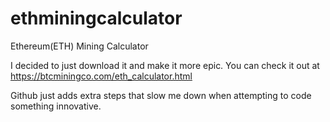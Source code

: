 # ethminingcalculator
Ethereum(ETH) Mining Calculator

I decided to just download it and make it more epic. You can check it out at https://btcminingco.com/eth_calculator.html

Github just adds extra steps that slow me down when attempting to code something innovative.
